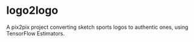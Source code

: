 # logo2logo
A pix2pix project converting sketch sports logos to authentic ones, using TensorFlow Estimators.
